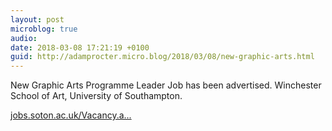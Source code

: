 ```yaml
---
layout: post
microblog: true
audio: 
date: 2018-03-08 17:21:19 +0100
guid: http://adamprocter.micro.blog/2018/03/08/new-graphic-arts.html
---
```

New Graphic Arts Programme Leader Job has been advertised. Winchester School of Art, University of Southampton. 

[jobs.soton.ac.uk/Vacancy.a...](https://jobs.soton.ac.uk/Vacancy.aspx?id=18003&forced=2)
